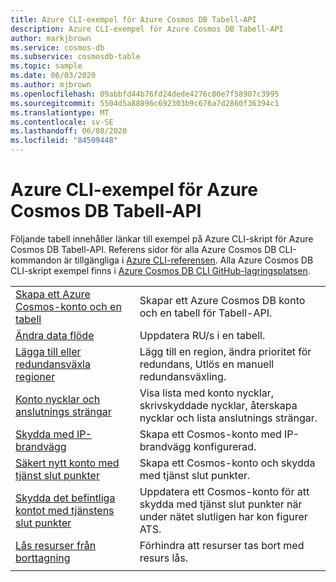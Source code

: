 ```yaml
---
title: Azure CLI-exempel för Azure Cosmos DB Tabell-API
description: Azure CLI-exempel för Azure Cosmos DB Tabell-API
author: markjbrown
ms.service: cosmos-db
ms.subservice: cosmosdb-table
ms.topic: sample
ms.date: 06/03/2020
ms.author: mjbrown
ms.openlocfilehash: 09abbfd44b76fd24dede4276c00e7f58907c3995
ms.sourcegitcommit: 5504d5a88896c692303b9c676a7d2860f36394c1
ms.translationtype: MT
ms.contentlocale: sv-SE
ms.lasthandoff: 06/08/2020
ms.locfileid: "84509448"
---
```

# <a name="azure-cli-samples-for-azure-cosmos-db-table-api"></a>Azure CLI-exempel för Azure Cosmos DB Tabell-API

Följande tabell innehåller länkar till exempel på Azure CLI-skript för Azure Cosmos DB Tabell-API. Referens sidor för alla Azure Cosmos DB CLI-kommandon är tillgängliga i [Azure CLI-referensen](/cli/azure/cosmosdb). Alla Azure Cosmos DB CLI-skript exempel finns i [Azure Cosmos DB CLI GitHub-lagringsplatsen](https://github.com/Azure-Samples/azure-cli-samples/tree/master/cosmosdb).

| |  |
|---|---|
| [Skapa ett Azure Cosmos-konto och en tabell](scripts/cli/table/create.md?toc=%2fcli%2fazure%2ftoc.json)| Skapar ett Azure Cosmos DB konto och en tabell för Tabell-API. |
| [Ändra data flöde](scripts/cli/table/throughput.md?toc=%2fcli%2fazure%2ftoc.json) | Uppdatera RU/s i en tabell.|
| [Lägga till eller redundansväxla regioner](scripts/cli/common/regions.md?toc=%2fcli%2fazure%2ftoc.json) | Lägg till en region, ändra prioritet för redundans, Utlös en manuell redundansväxling.|
| [Konto nycklar och anslutnings strängar](scripts/cli/common/keys.md?toc=%2fcli%2fazure%2ftoc.json) | Visa lista med konto nycklar, skrivskyddade nycklar, återskapa nycklar och lista anslutnings strängar.|
| [Skydda med IP-brandvägg](scripts/cli/common/ipfirewall.md?toc=%2fcli%2fazure%2ftoc.json)| Skapa ett Cosmos-konto med IP-brandvägg konfigurerad.|
| [Säkert nytt konto med tjänst slut punkter](scripts/cli/common/service-endpoints.md?toc=%2fcli%2fazure%2ftoc.json)| Skapa ett Cosmos-konto och skydda med tjänst slut punkter.|
| [Skydda det befintliga kontot med tjänstens slut punkter](scripts/cli/common/service-endpoints-ignore-missing-vnet.md?toc=%2fcli%2fazure%2ftoc.json)| Uppdatera ett Cosmos-konto för att skydda med tjänst slut punkter när under nätet slutligen har kon figurer ATS.|
| [Lås resurser från borttagning](scripts/cli/table/lock.md?toc=%2fcli%2fazure%2ftoc.json)| Förhindra att resurser tas bort med resurs lås.|
|||
